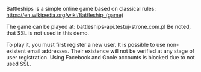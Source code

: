 Battleships is a simple online game based on classical rules:
https://en.wikipedia.org/wiki/Battleship_(game)

The game can be played at: battleships-api.testuj-strone.com.pl
Be noted, that SSL is not used in this demo.

To play it, you must first register a new user. It is possible to use non-existent email addresses. Their existence will not be verified at any stage of user registration. Using Facebook and Goole accounts is blocked due to not used SSL.